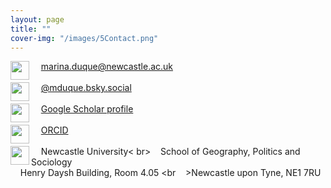 ```yaml
---
layout: page
title: ""
cover-img: "/images/5Contact.png"
---
```



<img src="../images/email_icon.png" style="width: 30px;" align="left"> &nbsp;&nbsp;&nbsp; marina.duque@newcastle.ac.uk <br><br>
<img src="../images/icon_bsky.png" style="width: 30px;" align="left">  &nbsp;&nbsp;&nbsp; <a href="https://bsky.app/profile/did:plc:a6lng7cr63a54dbd64sl7lr3" target="_blank">@mduque.bsky.social</a> <br><br>
<img src="../images/gscholar_icon.png" style="width: 30px;" align="left">  &nbsp;&nbsp;&nbsp; <a href="https://scholar.google.com/citations?user=ZZY5EK8AAAAJ&hl=en" target="_blank">Google Scholar profile</a> <br><br>
<img src="../images/orcid_icon.png" style="width: 30px;" align="left"> &nbsp;&nbsp;&nbsp; <a href="https://orcid.org/0000-0003-1245-9938" target="_blank">ORCID</a> <br><br>
<img src="../images/mailing_icon.png" style="width: 30px;" align="left"> &nbsp;&nbsp;&nbsp; Newcastle University< br>&nbsp;&nbsp;&nbsp; School of Geography, Politics and Sociology <br> &nbsp;&nbsp;&nbsp; Henry Daysh Building, Room 4.05 <br &nbsp;&nbsp;&nbsp;>Newcastle upon Tyne, NE1 7RU
